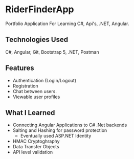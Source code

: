 # RiderFinderApp
Portfolio Application For Learning C#, Api's, .NET, Angular.

## Technologies Used

C#, Angular, Git, Bootstrap 5, .NET, Postman

## Features

- Authentication (Login/Logout)
- Registration 
- Chat between users.
- Viewable user profiles

## What I Learned

- Connecting Angular Applications to C# .Net backends
- Salting and Hashing for password protection 
  - Eventually used ASP.NET Identity
- HMAC Cryptoghraphy
- Data Transfer Objects
- API level validation
